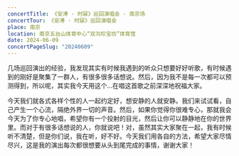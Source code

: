 ```yaml
---
concertTitle: 《安溥 · 时寐》巡回演唱会 - 南京场
concertTour: 《安溥 · 时寐》巡回演唱会
place: 南京
location: 南京五台山体育中心“双沟珍宝坊”体育馆
date: 2024-06-09
concertPageSlug: "20240609"
---
```

几场巡回演出的经验，我发现其实有时候我遇到的听众只想要好好听歌，有时候遇到的刚好是聚集了一群人，有很多很多话想说。然后，因为我不是每一次都可以预测得到，所以呢，其实我今天用这个…在唱这首歌之前深深地祝福大家。

今天我们就各式各样个性的人一起约定好，想安静的人就安静。我们来试试看，自己产生一个心流，隔绝外界一切的声音。然后，如果你觉得你很难专心，那就我会今天为了你专心地唱，希望你有一个投射的目光，然后让你可以静静地在你的世界里。而对于有很多话想说的人，你就说吧！对，虽然其实大家聚在一起，我有时候听不清楚，但是你们说，我在听，好不好。今天我们用各自的方法，希望大家尽情尽兴，这是我的演出每次都很想要从头到尾完成的事情，谢谢大家！